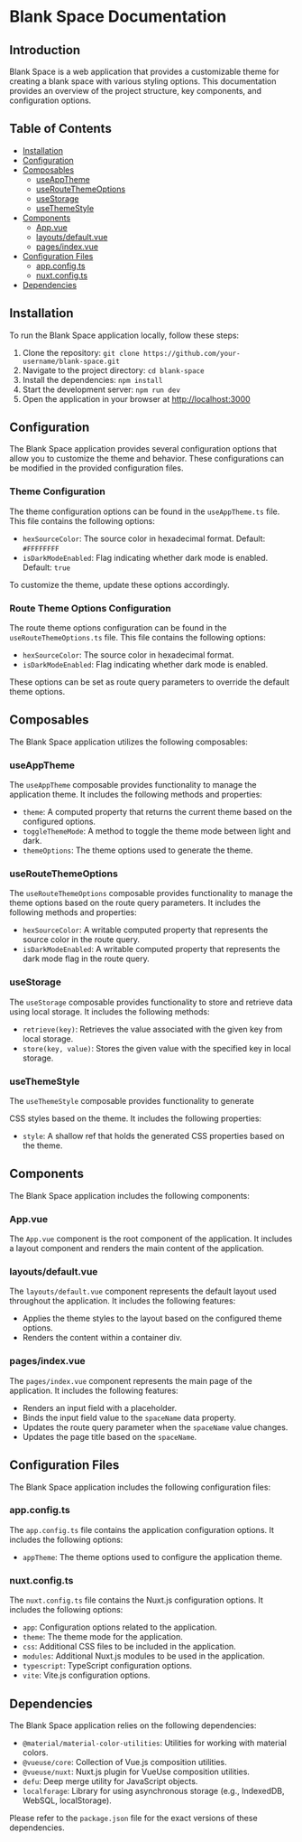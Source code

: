 # Blank Space Documentation

## Introduction

Blank Space is a web application that provides a customizable theme for creating a blank space with various styling options. This documentation provides an overview of the project structure, key components, and configuration options.

## Table of Contents

- [Installation](#installation)
- [Configuration](#configuration)
- [Composables](#composables)
  - [useAppTheme](#useapptheme)
  - [useRouteThemeOptions](#useroutethemeoptions)
  - [useStorage](#usestorage)
  - [useThemeStyle](#usethemestyle)
- [Components](#components)
  - [App.vue](#appvue)
  - [layouts/default.vue](#layoutsdefaultvue)
  - [pages/index.vue](#pagesindexvue)
- [Configuration Files](#configuration-files)
  - [app.config.ts](#appconfigts)
  - [nuxt.config.ts](#nuxtconfigts)
- [Dependencies](#dependencies)

## Installation

To run the Blank Space application locally, follow these steps:

1. Clone the repository: `git clone https://github.com/your-username/blank-space.git`
2. Navigate to the project directory: `cd blank-space`
3. Install the dependencies: `npm install`
4. Start the development server: `npm run dev`
5. Open the application in your browser at [http://localhost:3000](http://localhost:3000)

## Configuration

The Blank Space application provides several configuration options that allow you to customize the theme and behavior. These configurations can be modified in the provided configuration files.

### Theme Configuration

The theme configuration options can be found in the `useAppTheme.ts` file. This file contains the following options:

- `hexSourceColor`: The source color in hexadecimal format. Default: `#FFFFFFFF`
- `isDarkModeEnabled`: Flag indicating whether dark mode is enabled. Default: `true`

To customize the theme, update these options accordingly.

### Route Theme Options Configuration

The route theme options configuration can be found in the `useRouteThemeOptions.ts` file. This file contains the following options:

- `hexSourceColor`: The source color in hexadecimal format.
- `isDarkModeEnabled`: Flag indicating whether dark mode is enabled.

These options can be set as route query parameters to override the default theme options.

## Composables

The Blank Space application utilizes the following composables:

### useAppTheme

The `useAppTheme` composable provides functionality to manage the application theme. It includes the following methods and properties:

- `theme`: A computed property that returns the current theme based on the configured options.
- `toggleThemeMode`: A method to toggle the theme mode between light and dark.
- `themeOptions`: The theme options used to generate the theme.

### useRouteThemeOptions

The `useRouteThemeOptions` composable provides functionality to manage the theme options based on the route query parameters. It includes the following methods and properties:

- `hexSourceColor`: A writable computed property that represents the source color in the route query.
- `isDarkModeEnabled`: A writable computed property that represents the dark mode flag in the route query.

### useStorage

The `useStorage` composable provides functionality to store and retrieve data using local storage. It includes the following methods:

- `retrieve(key)`: Retrieves the value associated with the given key from local storage.
- `store(key, value)`: Stores the given value with the specified key in local storage.

### useThemeStyle

The `useThemeStyle` composable provides functionality to generate

 CSS styles based on the theme. It includes the following properties:

- `style`: A shallow ref that holds the generated CSS properties based on the theme.

## Components

The Blank Space application includes the following components:

### App.vue

The `App.vue` component is the root component of the application. It includes a layout component and renders the main content of the application.

### layouts/default.vue

The `layouts/default.vue` component represents the default layout used throughout the application. It includes the following features:

- Applies the theme styles to the layout based on the configured theme options.
- Renders the content within a container div.

### pages/index.vue

The `pages/index.vue` component represents the main page of the application. It includes the following features:

- Renders an input field with a placeholder.
- Binds the input field value to the `spaceName` data property.
- Updates the route query parameter when the `spaceName` value changes.
- Updates the page title based on the `spaceName`.

## Configuration Files

The Blank Space application includes the following configuration files:

### app.config.ts

The `app.config.ts` file contains the application configuration options. It includes the following options:

- `appTheme`: The theme options used to configure the application theme.

### nuxt.config.ts

The `nuxt.config.ts` file contains the Nuxt.js configuration options. It includes the following options:

- `app`: Configuration options related to the application.
- `theme`: The theme mode for the application.
- `css`: Additional CSS files to be included in the application.
- `modules`: Additional Nuxt.js modules to be used in the application.
- `typescript`: TypeScript configuration options.
- `vite`: Vite.js configuration options.

## Dependencies

The Blank Space application relies on the following dependencies:

- `@material/material-color-utilities`: Utilities for working with material colors.
- `@vueuse/core`: Collection of Vue.js composition utilities.
- `@vueuse/nuxt`: Nuxt.js plugin for VueUse composition utilities.
- `defu`: Deep merge utility for JavaScript objects.
- `localforage`: Library for using asynchronous storage (e.g., IndexedDB, WebSQL, localStorage).

Please refer to the `package.json` file for the exact versions of these dependencies.
